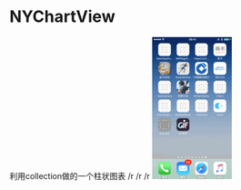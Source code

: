 # NYChartView
利用collection做的一个柱状图表
/r
/r
/r
![image](https://github.com/JanyGee/NYChartView/blob/master/qq.gif)
